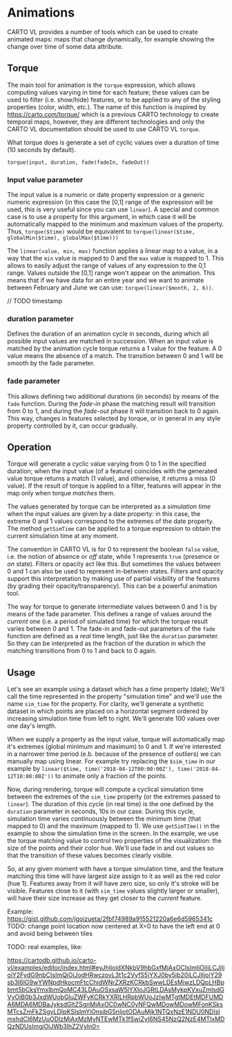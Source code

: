 
# Animations

CARTO VL provides a number of tools which can be used to create animated maps: maps that change dynamically, for example showing the change over time of some data attribute.

## Torque

The main tool for animation is the `torque` expression, which allows computing values varying in time for each feature; these values can be used to filter (i.e. show/hide) features, or to be applied to any of the styling properties (color, width, etc.). The name of this function is inspired by https://carto.com/torque/ which is a previous CARTO technology to create temporal maps, however, they are different technologies and only the CARTO VL documentation should be used to use CARTO VL `torque`.

What torque does is generate a set of cyclic values over a duration of time (10 seconds by default).
```
torque(input, duration, fade(fadeIn, fadeOut))
```

### Input value parameter

The input value is a numeric or date property expression or a generic numeric expression (in this case the [0,1] range of the expression will be used, this is very useful since you can use `linear`).
A special and common case is to use a property for this argument, in which case it will be automatically
mapped to the minimum and maximum values of the property. Thus, `torque($time)` would be equivalent to
`torque(linear($time, globalMin($time), globalMax($time)))`

The `linear(value, min, max)` function applies a linear map to a value, in a way that the `min` value is mapped to 0 and the `max` value is mapped to 1. This allows to easily adjust the range of values of any expression to the 0,1 range. Values outside the [0,1] range won't appear on the animation. This means that if we have data for an entire year and we want to animate between February and June we can use: `torque(linear($month, 2, 6))`.

// TODO timestamp

### duration parameter

Defines the duration of an animation cycle in seconds, during which all possible input values are matched in succession. When an input value is matched by the animation cycle torque returns a 1 value for the feature. A 0 value means the absence of a match. The transition between 0 and 1 will be smooth by the fade parameter.

### fade parameter

This allows defining two additional durations (in seconds) by means of the `fade` function. During the *fade-in* phase the matching result will transition from 0 to 1, and during the *fade-out* phase it will transition back to 0 again. This way, changes in features selected by torque, or in general in any style property controlled by it, can occur gradually.

## Operation

Torque will generate a cyclic value varying from 0 to 1 in the specified duration; when the input value (of a feature) coincides with the generated value torque returns a match (1 value), and otherwise, it returns a miss (0 value). If the result of torque is applied to a filter, features will appear in the map only when torque *matches* them.

The values generated by torque can be interpreted as a *simulation time* when the input values are given by a date property: in this case, the extreme 0 and 1 values correspond to the extremes of the date property. The method `getSimTime` can be applied to a torque expression to obtain the current simulation time at any moment.

The convention in CARTO VL is for 0 to represent the boolean `false` value, i.e. the notion of absence or *off* state, while 1 represents `true` (presence or *on* state). Filters or opacity act like this. But sometimes the values between 0 and 1 can also be used to represent in-between states. Filters and opacity support this interpretation by making use of partial visibility of the features (by grading their opacity/transparency). This can be a powerful animation tool.

The way for torque to generate intermediate values between 0 and 1 is by means of the fade parameter. This defines a range of values around the *current* one (i.e. a period of simulated time) for which the torque result varies between 0 and 1. The fade-in and fade-out parameters of the `fade` function are defined as a *real* time length, just like the `duration` parameter. So they can be interpreted as the fraction of the duration in which the matching transitions from 0 to 1 and back to 0 again.

## Usage

Let's see an example using a dataset which has a time property (date); We'll call the time represented in the property "simulation time" and we'll use the name `sim_time` for the property. For clarity, we'll generate a synthetic dataset in which points are placed on a horizontal segment ordered by increasing simulation time from left to right. We'll generate 100 values over one day's length.

When we supply a property as the input value, torque will automatically map it's extremes (global minimum and maximum) to 0 and 1. If we're interested in a narrower time period (e.b. because of the presence of outliers) we can manually map using linear. For example try replacing the `$sim_time` in our example by `linear($time, time('2018-04-12T00:00:00Z'), time('2018-04-12T10:00:00Z'))` to animate only a fraction of the points.

Now, during rendering, torque will compute a cyclical simulation time between the extremes of the `sim_time` property (or the extremes passed to `linear`). The duration of this cycle (in real time) is the one defined by the `duration` parameter in seconds, 10s in our case. During this cycle, simulation time varies continuously between the minimum time
(that mapped to 0) and the maximum (mapped to 1). We use `getSimTIme()` in the example to show the simulation time in the screen. In the example, we use the torque matching value to control two properties of the visualization: the size of the points and their color hue. We'll use fade in and out values so that the transition of these values becomes clearly visible.

So, at any given moment with have a torque simulation time, and the feature matching this time will have largest size assign to it as well as the red color (hue 1). Features away from it will have zero size, so only it's stroke will be visible. Features close to it (with `sim_time` values slightly larger or smaller), will have their size increase as they get closer to the *current* feature.

Example: https://gist.github.com/jgoizueta/2fbf74989a915521220a6e6d5965341c
TODO: change point location now centered at X=0 to have the left end at 0 and avoid being between tiles

TODO: real examples, like:

https://cartodb.github.io/carto-vl/examples/editor/index.html#eyJhIjoidXNkbV9hbGxfMjAxOCIsImIiOiIiLCJjIjoiY2FydG9nbCIsImQiOiJodHRwczovL3t1c2VyfS5jYXJ0by5jb20iLCJlIjoiY29sb3I6IG9wYWNpdHkocmFtcChidWNrZXRzKCRkbSwwLDEsMiwzLDQpLHBpbmt5bCksYmxlbmQoMC43LDAuOSxsaW5lYXIoJGRtLDAsMykpKVxuZmlsdGVyOiB0b3JxdWUobGluZWFyKCRkYXRlLHRpbWUoJzIwMTgtMDEtMDFUMDA6MDA6MDBaJyksdGltZSgnMjAxOC0wNC0yNFQwMDowMDowMFonKSksMTcsZmFkZSgyLDIpKSIsImYiOnsibG5nIjotODAuMjk1NTQxNzE1NDU0NDIsImxhdCI6MzUuODIzMjAxMzMyNTEwMTk1fSwiZyI6NS45NzQ2NzE4MTIxMDQzNDUsImgiOiJWb3lhZ2VyIn0=
